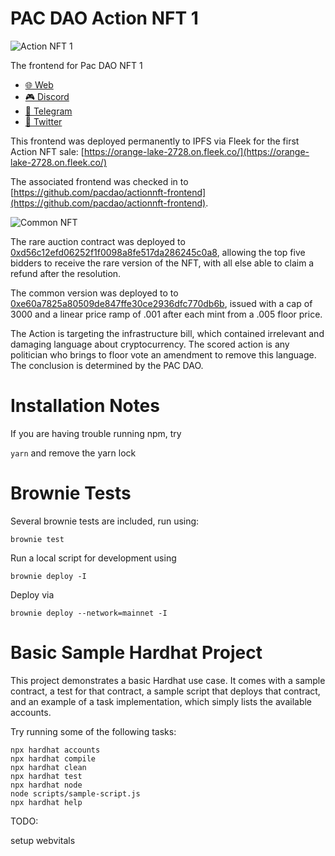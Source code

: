# PAC DAO Action NFT 1

![Action NFT 1](https://pbs.twimg.com/media/E_f3Cr0XsAgtOkR?format=jpg&name=small)

The frontend for Pac DAO NFT 1

* [🌐  Web](https://pac.xyz/)
* [🎮  Discord ](https://discord.gg/tbBKXQqm)
* [🛫  Telegram ](https://t.me/joinchat/VYYqN19O3Wc4OTZh)
* [🦅  Twitter](https://twitter.com/pacdao)

This frontend was deployed permanently to IPFS via Fleek for the first Action NFT sale: [https://orange-lake-2728.on.fleek.co/](https://orange-lake-2728.on.fleek.co/)

The associated frontend was checked in to [https://github.com/pacdao/actionnft-frontend](https://github.com/pacdao/actionnft-frontend).  

![Common NFT](https://lh3.googleusercontent.com/EaMqiaLdKLOYI96NzfRcDHTh_bzdp4EvW98kZRoo5k6WFV3ywh-bqjS81_cSL1Y3jdbHHN2DuxRRWD7u3jnN0liO2iTQ8hZfUpI_7g=w332)

The rare auction contract was deployed to [0xd56c12efd06252f1f0098a8fe517da286245c0a8](https://etherscan.io/address/0xd56c12efd06252f1f0098a8fe517da286245c0a8), allowing the top five bidders to receive the rare version of the NFT, with all else able to claim a refund after the resolution.

The common version was deployed to to [0xe60a7825a80509de847ffe30ce2936dfc770db6b](https://etherscan.io/address/0xe60a7825a80509de847ffe30ce2936dfc770db6b),
 issued with a cap of 3000 and a linear price ramp of .001 after each mint from a .005 floor price.
 
The Action is targeting the infrastructure bill, which contained irrelevant and damaging language about cryptocurrency.  The scored action is any politician who brings to floor vote an amendment to remove this language.  The conclusion is determined by the PAC DAO.
 

# Installation Notes

If you are having trouble running npm, try

`yarn` and remove the yarn lock


# Brownie Tests

Several brownie tests are included, run using:

```
brownie test
```

Run a local script for development using

```
brownie deploy -I
```

Deploy via

```
brownie deploy --network=mainnet -I
```


# Basic Sample Hardhat Project

This project demonstrates a basic Hardhat use case. It comes with a sample contract, a test for that contract, a sample script that deploys that contract, and an example of a task implementation, which simply lists the available accounts.

Try running some of the following tasks:

```shell
npx hardhat accounts
npx hardhat compile
npx hardhat clean
npx hardhat test
npx hardhat node
node scripts/sample-script.js
npx hardhat help
```

TODO:

setup webvitals
